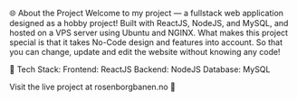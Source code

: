 🌐 About the Project
Welcome to my project — a fullstack web application designed as a hobby project! Built with ReactJS, NodeJS, and MySQL, and hosted on a VPS server using Ubuntu and NGINX. What makes this project special is that it takes No-Code design and features into account. So that you can change, update and edit the website without knowing any code!

🚀 Tech Stack:
Frontend: ReactJS
Backend: NodeJS
Database: MySQL

Visit the live project at rosenborgbanen.no 🌟
